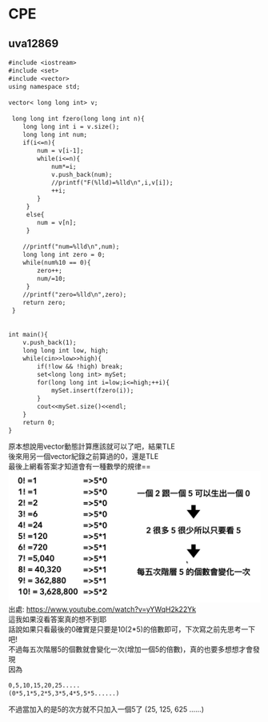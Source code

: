 # CPE

## uva12869
```cpp=
#include <iostream>
#include <set>
#include <vector>
using namespace std;

vector< long long int> v;

 long long int fzero(long long int n){
 	long long int i = v.size();
 	long long int num;
 	if(i<=n){
 		num = v[i-1];
	 	while(i<=n){
	 		num*=i;
	 		v.push_back(num);
	 		//printf("F(%lld)=%lld\n",i,v[i]);
	 		++i;
	 	}
	 }
	 else{
	 	num = v[n];
	 }
 	
 	//printf("num=%lld\n",num);
 	long long int zero = 0;
 	while(num%10 == 0){
 		zero++;
 		num/=10;
	 }
	//printf("zero=%lld\n",zero);
 	return zero;
 }
 		

int main(){
	v.push_back(1);
	long long int low, high;
	while(cin>>low>>high){
		if(!low && !high) break;
		set<long long int> mySet;
		for(long long int i=low;i<=high;++i){
			mySet.insert(fzero(i));
		}
		cout<<mySet.size()<<endl;
	}
	return 0;
}
```
原本想說用vector動態計算應該就可以了吧，結果TLE   
後來用另一個vector紀錄之前算過的0，還是TLE  
最後上網看答案才知道會有一種數學的規律==  
![image](%E6%95%B8%E5%AD%B8%E8%A6%8F%E5%BE%8B.png)
出處: https://www.youtube.com/watch?v=yYWqH2k22Yk  
這我如果沒看答案真的想不到耶  
話說如果只看最後的0確實是只要是10(2*5)的倍數即可，下次寫之前先思考一下吧!  
不過每五次階層5的個數就會變化一次(增加一個5的倍數)，真的也要多想想才會發現  
因為  
```
0,5,10,15,20,25.....  
(0*5,1*5,2*5,3*5,4*5,5*5......)  
```
不過當加入的是5的次方就不只加入一個5了
(25, 125, 625 ......)
